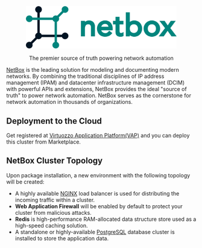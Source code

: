 <div align="center">
  <img src="https://raw.githubusercontent.com/netbox-community/netbox/develop/docs/netbox_logo.svg" width="400" alt="NetBox logo" />
  <p>The premier source of truth powering network automation</p>
</div>

[NetBox](https://github.com/netbox-community/netbox) is the leading solution for modeling and documenting modern networks. By
combining the traditional disciplines of IP address management (IPAM) and
datacenter infrastructure management (DCIM) with powerful APIs and extensions,
NetBox provides the ideal "source of truth" to power network automation.
NetBox serves as the cornerstone for network automation in thousands of organizations.

## Deployment to the Cloud

Get registered at [Virtuozzo Application Platform(VAP)](https://app.xapp.cloudmydc.com/) and you can deploy this 
cluster from Marketplace.

## NetBox Cluster Topology

Upon package installation, a new environment with the following topology will be created:

- A highly available [NGINX](https://www.virtuozzo.com/application-platform-docs/tcp-load-balancing/) load balancer
is used for distributing the incoming traffic within a cluster.
- **Web Application Firewall** will be enabled by default to protect your cluster from malicious attacks.
- **Redis** is high-performance RAM-allocated data structure store used as a high-speed caching solution.
- A standalone or highly-available [PostgreSQL](https://github.com/jelastic-jps/postgres) database cluster is installed
to store the application data.
